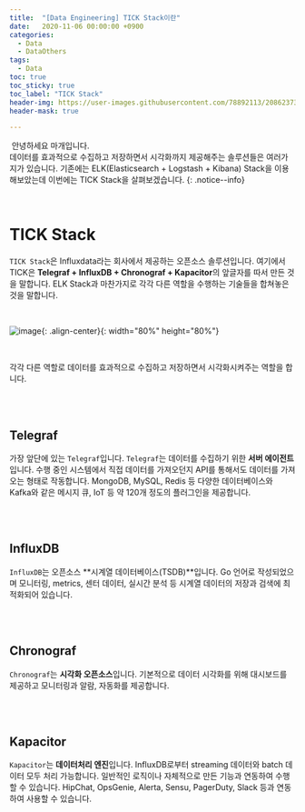 ```yaml
---
title:  "[Data Engineering] TICK Stack이란"
date:   2020-11-06 00:00:00 +0900
categories:
  - Data
  - DataOthers
tags:
  - Data
toc: true
toc_sticky: true
toc_label: "TICK Stack"
header-img: https://user-images.githubusercontent.com/78892113/208623739-3d766675-2ba6-4d05-b1e0-b735a445b544.png
header-mask: true

---
```


&nbsp;안녕하세요 마개입니다.  
데이터를 효과적으로 수집하고 저장하면서 시각화까지 제공해주는 솔루션들은 여러가지가 있습니다. 기존에는 ELK(Elasticsearch + Logstash + Kibana) Stack을 이용해보았는데 이번에는 TICK Stack을 살펴보겠습니다.
{: .notice--info}

<br>

# TICK Stack

`TICK Stack`은 Influxdata라는 회사에서 제공하는 오픈소스 솔루션입니다. 여기에서 TICK은 **Telegraf + InfluxDB + Chronograf + Kapacitor**의 앞글자를 따서 만든 것을 말합니다. ELK Stack과 마찬가지로 각각 다른 역할을 수행하는 기술들을 합쳐놓은 것을 말합니다.

<br>

![image](https://user-images.githubusercontent.com/78892113/208712887-edf7de3f-1541-47e4-9c79-c3bce7ac1211.png){: .align-center}{: width="80%" height="80%"}

<br>

각각 다른 역할로 데이터를 효과적으로 수집하고 저장하면서 시각화시켜주는 역할을 합니다.

<br><br>

## Telegraf

가장 앞단에 있는 `Telegraf`입니다. `Telegraf`는 데이터를 수집하기 위한 **서버 에이전트**입니다. 수행 중인 시스템에서 직접 데이터를 가져오던지 API를 통해서도 데이터를 가져오는 형태로 작동합니다. MongoDB, MySQL, Redis 등 다양한 데이터베이스와 Kafka와 같은 메시지 큐, IoT 등 약 120개 정도의 플러그인을 제공합니다.

<br><br>

## InfluxDB

`InfluxDB`는 오픈소스 **시계열 데이터베이스(TSDB)**입니다. Go 언어로 작성되었으며 모니터링, metrics, 센터 데이터, 실시간 분석 등 시계열 데이터의 저장과 검색에 최적화되어 있습니다.

<br><br>

## Chronograf

`Chronograf`는 **시각화 오픈소스**입니다. 기본적으로 데이터 시각화를 위해 대시보드를 제공하고 모니터링과 알람, 자동화를 제공합니다. 

<br><br>

## Kapacitor

`Kapacitor`는 **데이터처리 엔진**입니다. InfluxDB로부터 streaming 데이터와 batch 데이터 모두 처리 가능합니다. 일반적인 로직이나 자체적으로 만든 기능과 연동하여 수행할 수 있습니다. HipChat, OpsGenie, Alerta, Sensu, PagerDuty, Slack 등과 연동하여 사용할 수 있습니다. 
